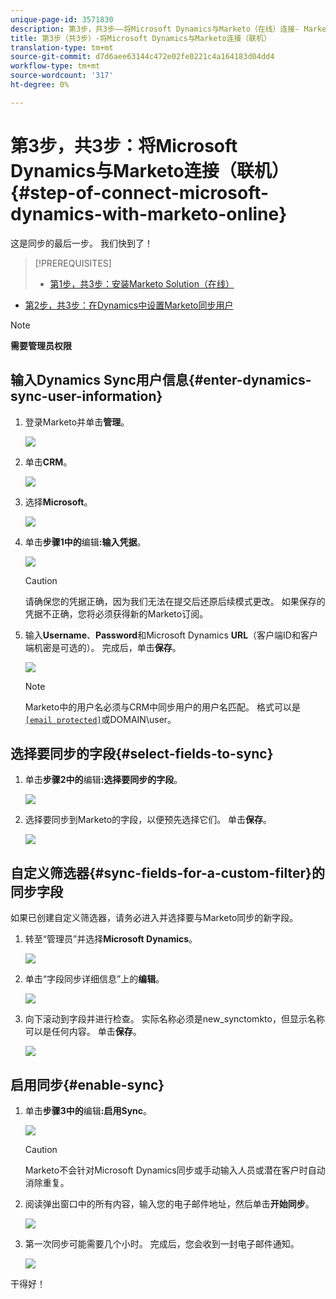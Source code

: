 ```yaml
---
unique-page-id: 3571830
description: 第3步，共3步——将Microsoft Dynamics与Marketo（在线）连接- Marketo Docs —— 产品文档
title: 第3步（共3步）-将Microsoft Dynamics与Marketo连接（联机）
translation-type: tm+mt
source-git-commit: d7d6aee63144c472e02fe0221c4a164183d04dd4
workflow-type: tm+mt
source-wordcount: '317'
ht-degree: 0%

---
```



# 第3步，共3步：将Microsoft Dynamics与Marketo连接（联机）{#step-of-connect-microsoft-dynamics-with-marketo-online}

这是同步的最后一步。 我们快到了！

>[!PREREQUISITES]
>
>* [第1步，共3步：安装Marketo Solution（在线）](step-1-of-3-install.md)
   >
   >
* [第2步，共3步：在Dynamics中设置Marketo同步用户](step-2-of-3-set-up.md)

>



>[!NOTE]
>
>**需要管理员权限**

## 输入Dynamics Sync用户信息{#enter-dynamics-sync-user-information}

1. 登录Marketo并单击&#x200B;**管理**。

   ![](assets/login-admin.png)

1. 单击&#x200B;**CRM**。

   ![](assets/image2015-3-16-9-3a47-3a34.png)

1. 选择&#x200B;**Microsoft**。

   ![](assets/image2015-3-16-9-3a50-3a6.png)

1. 单击&#x200B;**步骤1中的**&#x200B;编辑&#x200B;**:输入凭据**。

   ![](assets/image2015-3-16-9-3a48-3a43.png)

   >[!CAUTION]
   >
   >请确保您的凭据正确，因为我们无法在提交后还原后续模式更改。 如果保存的凭据不正确，您将必须获得新的Marketo订阅。

1. 输入&#x200B;**Username**、**Password**&#x200B;和Microsoft Dynamics **URL**（客户端ID和客户端机密是可选的）。 完成后，单击&#x200B;**保存**。

   ![](assets/five-1.png)

   >[!NOTE]
   >
   >Marketo中的用户名必须与CRM中同步用户的用户名匹配。 格式可以是[`[email protected]`](http://docs.marketo.com/cdn-cgi/l/email-protection#bcc9cfd9cefcd8d3d1ddd5d292dfd3d1)或DOMAIN\user。

## 选择要同步的字段{#select-fields-to-sync}

1. 单击&#x200B;**步骤2中的**&#x200B;编辑&#x200B;**:选择要同步的字段**。

   ![](assets/image2015-3-16-9-3a51-3a28.png)

1. 选择要同步到Marketo的字段，以便预先选择它们。 单击&#x200B;**保存**。

   ![](assets/image2016-8-25-15-3a6-3a11.png)

## 自定义筛选器{#sync-fields-for-a-custom-filter}的同步字段

如果已创建自定义筛选器，请务必进入并选择要与Marketo同步的新字段。

1. 转至“管理员”并选择&#x200B;**Microsoft Dynamics**。

   ![](assets/image2015-10-9-9-3a50-3a9.png)

1. 单击“字段同步详细信息”上的&#x200B;**编辑**。

   ![](assets/image2015-10-9-9-3a52-3a23.png)

1. 向下滚动到字段并进行检查。 实际名称必须是new_synctomkto，但显示名称可以是任何内容。 单击&#x200B;**保存**。

   ![](assets/image2016-8-25-15-3a7-3a35.png)

## 启用同步{#enable-sync}

1. 单击&#x200B;**步骤3中的**&#x200B;编辑&#x200B;**:启用Sync**。

   ![](assets/image2015-3-16-9-3a52-3a2.png)

   >[!CAUTION]
   >
   >Marketo不会针对Microsoft Dynamics同步或手动输入人员或潜在客户时自动消除重复。

1. 阅读弹出窗口中的所有内容，输入您的电子邮件地址，然后单击&#x200B;**开始同步**。

   ![](assets/image2015-3-16-9-3a55-3a10.png)

1. 第一次同步可能需要几个小时。 完成后，您会收到一封电子邮件通知。

   ![](assets/image2015-3-16-9-3a59-3a51.png)

干得好！
